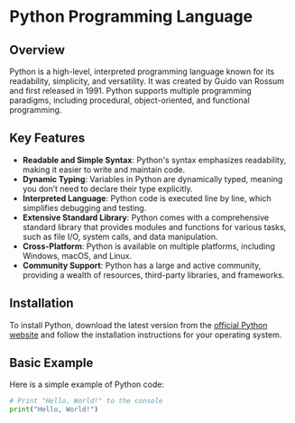 # Python Programming Language

## Overview

Python is a high-level, interpreted programming language known for its readability, simplicity, and versatility. It was created by Guido van Rossum and first released in 1991. Python supports multiple programming paradigms, including procedural, object-oriented, and functional programming.

## Key Features

- **Readable and Simple Syntax**: Python's syntax emphasizes readability, making it easier to write and maintain code.
- **Dynamic Typing**: Variables in Python are dynamically typed, meaning you don’t need to declare their type explicitly.
- **Interpreted Language**: Python code is executed line by line, which simplifies debugging and testing.
- **Extensive Standard Library**: Python comes with a comprehensive standard library that provides modules and functions for various tasks, such as file I/O, system calls, and data manipulation.
- **Cross-Platform**: Python is available on multiple platforms, including Windows, macOS, and Linux.
- **Community Support**: Python has a large and active community, providing a wealth of resources, third-party libraries, and frameworks.

## Installation

To install Python, download the latest version from the [official Python website](https://www.python.org/downloads/) and follow the installation instructions for your operating system.

## Basic Example

Here is a simple example of Python code:

```python
# Print "Hello, World!" to the console
print("Hello, World!")
